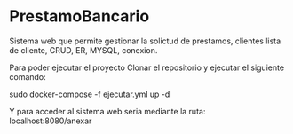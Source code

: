 # PrestamoBancario
Sistema web que permite gestionar la solictud de prestamos, clientes lista de cliente, CRUD, ER, MYSQL, conexion.

Para poder ejecutar el proyecto
Clonar el repositorio
y ejecutar el siguiente comando:


sudo docker-compose -f ejecutar.yml up -d



Y para acceder al sistema web seria mediante la ruta:
localhost:8080/anexar
